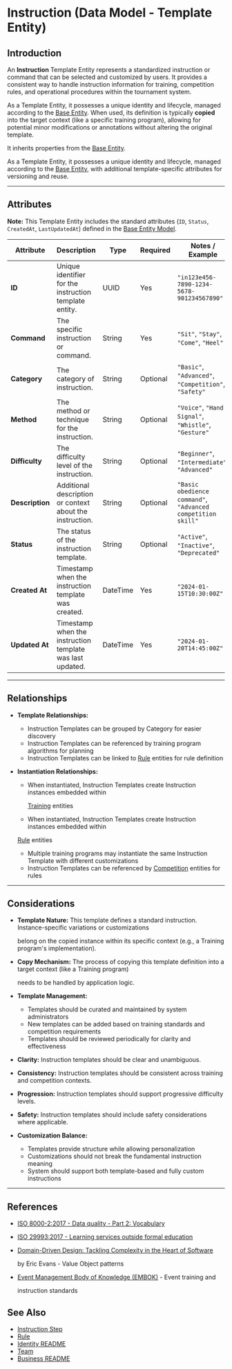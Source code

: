 # **Instruction** (Data Model - Template Entity)

## **Introduction**

An **Instruction** Template Entity represents a standardized instruction or command that can be selected and customized
by users. It provides a consistent way to handle instruction information for training, competition rules, and operational
procedures within the tournament system.

As a Template Entity, it possesses a unique identity and lifecycle, managed according to the
[Base Entity](../../foundation/base_entity.md). When used, its definition is typically **copied** into the target
context (like a specific training program), allowing for potential minor modifications or annotations without altering the
original template.

It inherits properties from the [Base Entity](../../foundation/base_entity.md).

As a Template Entity, it possesses a unique identity and lifecycle, managed according to the [Base Entity](../../foundation/base_entity.md), with additional template-specific attributes for versioning and reuse.

---

## **Attributes**

**Note:** This Template Entity includes the standard attributes (`ID`, `Status`, `CreatedAt`, `LastUpdatedAt`) defined in the [Base Entity Model](../../foundation/base_entity.md).

| Attribute       | Description                                              | Type     | Required | Notes / Example                                             |
| --------------- | -------------------------------------------------------- | -------- | -------- | ----------------------------------------------------------- |
| **ID**          | Unique identifier for the instruction template entity.   | UUID     | Yes      | `"in123e456-7890-1234-5678-901234567890"`                   |
| **Command**     | The specific instruction or command.                     | String   | Yes      | `"Sit"`, `"Stay"`, `"Come"`, `"Heel"`                       |
| **Category**    | The category of instruction.                             | String   | Optional | `"Basic"`, `"Advanced"`, `"Competition"`, `"Safety"`        |
| **Method**      | The method or technique for the instruction.             | String   | Optional | `"Voice"`, `"Hand Signal"`, `"Whistle"`, `"Gesture"`        |
| **Difficulty**  | The difficulty level of the instruction.                 | String   | Optional | `"Beginner"`, `"Intermediate"`, `"Advanced"`                |
| **Description** | Additional description or context about the instruction. | String   | Optional | `"Basic obedience command"`, `"Advanced competition skill"` |
| **Status**      | The status of the instruction template.                  | String   | Optional | `"Active"`, `"Inactive"`, `"Deprecated"`                    |
| **Created At**  | Timestamp when the instruction template was created.     | DateTime | Yes      | `"2024-01-15T10:30:00Z"`                                    |
| **Updated At**  | Timestamp when the instruction template was last updated.| DateTime | Yes      | `"2024-01-20T14:45:00Z"`                                    |

---

## **Relationships**

- **Template Relationships:**

  - Instruction Templates can be grouped by Category for easier discovery
  - Instruction Templates can be referenced by training program algorithms for planning
  - Instruction Templates can be linked to [Rule](../../discipline/activity/variation/rule.md) entities for rule definition

- **Instantiation Relationships:**

  - When instantiated, Instruction Templates create Instruction instances embedded within

    [Training](../../process/README.md) entities

  - When instantiated, Instruction Templates create Instruction instances embedded within

  [Rule](../../discipline/activity/variation/rule.md) entities

  - Multiple training programs may instantiate the same Instruction Template with different customizations
  - Instruction Templates can be referenced by [Competition](../../tournament/README.md) entities for rules

---

## **Considerations**

- **Template Nature:** This template defines a standard instruction. Instance-specific variations or customizations

  belong on the copied instance within its specific context (e.g., a Training program's implementation).

- **Copy Mechanism:** The process of copying this template definition into a target context (like a Training program)

  needs to be handled by application logic.

- **Template Management:**

  - Templates should be curated and maintained by system administrators
  - New templates can be added based on training standards and competition requirements
  - Templates should be reviewed periodically for clarity and effectiveness

- **Clarity:** Instruction templates should be clear and unambiguous.
- **Consistency:** Instruction templates should be consistent across training and competition contexts.
- **Progression:** Instruction templates should support progressive difficulty levels.
- **Safety:** Instruction templates should include safety considerations where applicable.
- **Customization Balance:**

  - Templates provide structure while allowing personalization
  - Customizations should not break the fundamental instruction meaning
  - System should support both template-based and fully custom instructions

---

## References

- [ISO 8000-2:2017 - Data quality - Part 2: Vocabulary](https://www.iso.org/standard/36326.html)
- [ISO 29993:2017 - Learning services outside formal education](https://www.iso.org/standard/64047.html)
- [Domain-Driven Design: Tackling Complexity in the Heart of Software](https://www.amazon.com/Domain-Driven-Design-Tackling-Complexity-Software/dp/0321125215)

  by Eric Evans - Value Object patterns

- [Event Management Body of Knowledge (EMBOK)](https://www.embok.org/index.php/embok-model) - Event training and

  instruction standards

## See Also

- [Instruction Step](../../identity/attributes/instruction_step.md)
- [Rule](../../discipline/activity/variation/rule.md)
- [Identity README](../../identity/README.md)
- [Team](../../team/team.md)
- [Business README](../../README.md)
